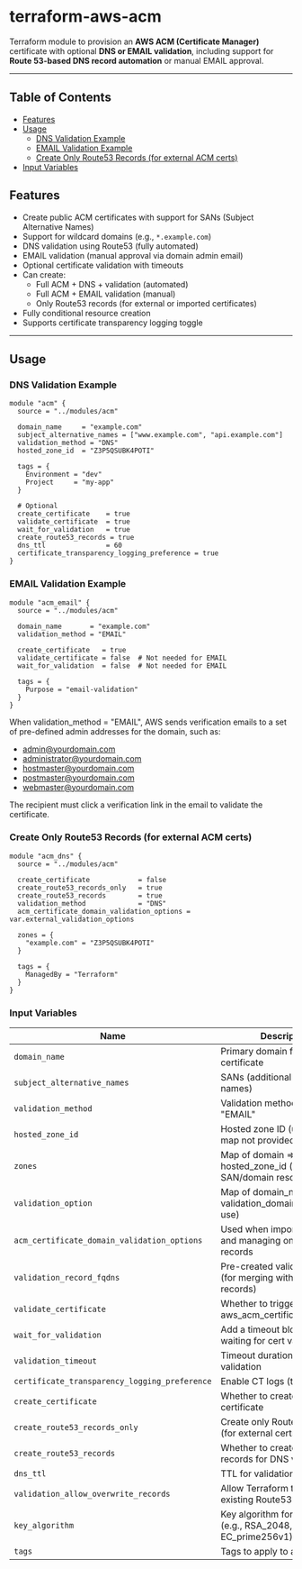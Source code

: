 # terraform-aws-acm

Terraform module to provision an **AWS ACM (Certificate Manager)** certificate with optional **DNS or EMAIL validation**, including support for **Route 53-based DNS record automation** or manual EMAIL approval.

---

## Table of Contents

- [Features](#features)
- [Usage](#usage)
  - [DNS Validation Example](#dns-validation-example)
  - [EMAIL Validation Example](#email-validation-example)
  - [Create Only Route53 Records (for external ACM certs)](#create-only-route53-records-for-external-acm-certs)
- [Input Variables](#input-variables)

## Features

- Create public ACM certificates with support for SANs (Subject Alternative Names)
- Support for wildcard domains (e.g., `*.example.com`)
- DNS validation using Route53 (fully automated)
- EMAIL validation (manual approval via domain admin email)
- Optional certificate validation with timeouts
- Can create:
  - Full ACM + DNS + validation (automated)
  - Full ACM + EMAIL validation (manual)
  - Only Route53 records (for external or imported certificates)
- Fully conditional resource creation
- Supports certificate transparency logging toggle

---

## Usage

### DNS Validation Example

```hcl
module "acm" {
  source = "../modules/acm"

  domain_name     = "example.com"
  subject_alternative_names = ["www.example.com", "api.example.com"]
  validation_method = "DNS"
  hosted_zone_id  = "Z3P5QSUBK4POTI"

  tags = {
    Environment = "dev"
    Project     = "my-app"
  }

  # Optional
  create_certificate    = true
  validate_certificate  = true
  wait_for_validation   = true
  create_route53_records = true
  dns_ttl               = 60
  certificate_transparency_logging_preference = true
}
```
### EMAIL Validation Example
```
module "acm_email" {
  source = "../modules/acm"

  domain_name       = "example.com"
  validation_method = "EMAIL"

  create_certificate   = true
  validate_certificate = false  # Not needed for EMAIL
  wait_for_validation  = false  # Not needed for EMAIL

  tags = {
    Purpose = "email-validation"
  }
}
```

When validation_method = "EMAIL", AWS sends verification emails to a set of pre-defined admin addresses for the domain, such as:
- admin@yourdomain.com
- administrator@yourdomain.com
- hostmaster@yourdomain.com
- postmaster@yourdomain.com
- webmaster@yourdomain.com

The recipient must click a verification link in the email to validate the certificate.

### Create Only Route53 Records (for external ACM certs)
```
module "acm_dns" {
  source = "../modules/acm"

  create_certificate            = false
  create_route53_records_only   = true
  create_route53_records        = true
  validation_method             = "DNS"
  acm_certificate_domain_validation_options = var.external_validation_options

  zones = {
    "example.com" = "Z3P5QSUBK4POTI"
  }

  tags = {
    ManagedBy = "Terraform"
  }
}
```


### Input Variables

| Name                                      | Description                                                                 | Type          | Default     | Required |
|-------------------------------------------|-----------------------------------------------------------------------------|---------------|-------------|----------|
| `domain_name`                             | Primary domain for the ACM certificate                                      | `string`      | `null`      | Yes      |
| `subject_alternative_names`               | SANs (additional domain names)                                              | `list(string)`| `[]`        | No       |
| `validation_method`                       | Validation method: "DNS" or "EMAIL"                                         | `string`      | `"DNS"`     | No       |
| `hosted_zone_id`                          | Hosted zone ID (used if zones map not provided)                             | `string`      | `""`        | No       |
| `zones`                                   | Map of domain => hosted_zone_id (for SAN/domain resolution)                 | `map(string)` | `{}`        | No       |
| `validation_option`                       | Map of domain_name => validation_domain (for manual use)                    | `map(object)` | `{}`        | No       |
| `acm_certificate_domain_validation_options` | Used when importing certs and managing only DNS records                    | `any`         | `[]`        | No       |
| `validation_record_fqdns`                 | Pre-created validation FQDNs (for merging with auto records)                | `list(string)`| `[]`        | No       |
| `validate_certificate`                    | Whether to trigger aws_acm_certificate_validation                           | `bool`        | `true`      | No       |
| `wait_for_validation`                     | Add a timeout block while waiting for cert validation                       | `bool`        | `true`      | No       |
| `validation_timeout`                      | Timeout duration for cert validation                                        | `string`      | `"10m"`     | No       |
| `certificate_transparency_logging_preference` | Enable CT logs (true or false)                                           | `bool`        | `true`      | No       |
| `create_certificate`                      | Whether to create the ACM certificate                                       | `bool`        | `true`      | No       |
| `create_route53_records_only`             | Create only Route53 records (for external certs)                            | `bool`        | `false`     | No       |
| `create_route53_records`                  | Whether to create Route53 records for DNS validation                        | `bool`        | `true`      | No       |
| `dns_ttl`                                 | TTL for validation records                                                  | `number`      | `60`        | No       |
| `validation_allow_overwrite_records`      | Allow Terraform to overwrite existing Route53 records                       | `bool`        | `false`     | No       |
| `key_algorithm`                           | Key algorithm for the cert (e.g., RSA_2048, EC_prime256v1)                  | `string`      | `null`      | No       |
| `tags`                                    | Tags to apply to all resources                                              | `map(string)` | `{}`        | No       |

